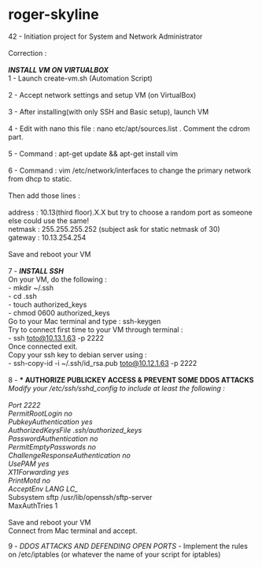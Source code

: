 # roger-skyline
42 - Initiation project for System and Network Administrator
<br>
<br>
Correction :<br>
<br>
<b>*INSTALL VM ON VIRTUALBOX*</b><br>
1 - Launch create-vm.sh (Automation Script) <br>
<br>
2 - Accept network settings and setup VM (on VirtualBox)<br>
<br>
3 - After installing(with only SSH and Basic setup), launch VM <br>
<br>
4 - Edit with nano this file : nano etc/apt/sources.list . Comment the cdrom part.<br>
<br>
5 - Command : apt-get update && apt-get install vim <br>
<br>
6 - Command : vim /etc/network/interfaces to change the primary network from dhcp to static.<br>
<br>
Then add those lines :<br>
<br>
    address : 10.13(third floor).X.X but try to choose a random port as someone else could use the same!<br>
    netmask : 255.255.255.252 (subject ask for static netmask of 30)<br>
    gateway : 10.13.254.254<br>
    <br>
Save and reboot your VM<br>
<br>
7 - <b>*INSTALL SSH*</b><br>
On your VM, do the following :<br>
    - mkdir ~/.ssh<br>
    - cd .ssh<br>
    - touch authorized_keys<br>
    - chmod 0600 authorized_keys<br>
Go to your Mac terminal and type : ssh-keygen<br>
Try to connect first time to your VM through terminal : <br>
    - ssh toto@10.13.1.63 -p 2222<br>
Once connected exit.<br>
Copy your ssh key to debian server using :<br>
    - ssh-copy-id -i ~/.ssh/id_rsa.pub toto@10.12.1.63 -p 2222<br>
<br>
8 - <b>* AUTHORIZE PUBLICKEY ACCESS & PREVENT SOME DDOS ATTACKS *</b><br>
Modify your /etc/ssh/sshd_config to include at least the following :<br>
<br>
Port 2222<br>
PermitRootLogin no<br>
PubkeyAuthentication yes<br>
AuthorizedKeysFile      .ssh/authorized_keys<br>
PasswordAuthentication no<br>
PermitEmptyPasswords no<br>
ChallengeResponseAuthentication no<br>
UsePAM yes<br>
X11Forwarding yes<br>
PrintMotd no<br>
AcceptEnv LANG LC_*<br>
Subsystem       sftp    /usr/lib/openssh/sftp-server<br>
MaxAuthTries 1<br>
<br>
Save and reboot your VM<br>
Connect from Mac terminal and accept.

9 - *DDOS ATTACKS AND DEFENDING OPEN PORTS*
    - Implement the rules on /etc/iptables (or whatever the name of your script for iptables)



